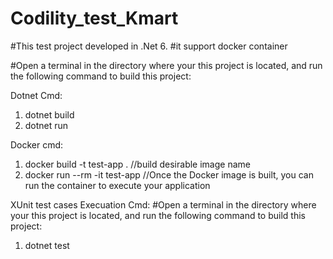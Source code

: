 # Codility_test_Kmart
#This test project developed in .Net 6.
#it support docker container 



 #Open a terminal in the directory where your this project is located, and run the following command to build this project: 

Dotnet Cmd:

1. dotnet build
2. dotnet run


Docker cmd:

1. docker build -t test-app .      //build desirable image name
2. docker run --rm -it test-app    //Once the Docker image is built, you can run the container to execute your application



XUnit test cases Execuation Cmd:
#Open a terminal in the directory where your this project is located, and run the following command to build this project: 

1. dotnet test
 



